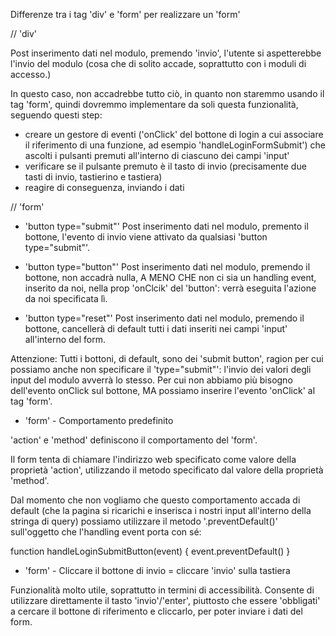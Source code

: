 Differenze tra i tag 'div' e 'form' per realizzare un 'form'


// 'div'

Post inserimento dati nel modulo, premendo 'invio',
l'utente si aspetterebbe l'invio del modulo
(cosa che di solito accade, soprattutto con i moduli di accesso.)

In questo caso, non accadrebbe tutto ciò,
in quanto non staremmo usando il tag 'form',
quindi dovremmo implementare da soli questa funzionalità, 
seguendo questi step:
- creare un gestore di eventi ('onClick' del bottone di login 
  a cui associare il riferimento di una funzione, ad esempio 'handleLoginFormSubmit')
  che ascolti i pulsanti premuti all'interno di ciascuno dei campi 'input'
- verificare se il pulsante premuto è il tasto di invio 
  (precisamente due tasti di invio, tastierino e tastiera)
- reagire di conseguenza, inviando i dati


// 'form'

- 'button type="submit"'
  Post inserimento dati nel modulo, premento il bottone,
  l'evento di invio viene attivato da qualsiasi 'button type="submit"'.

- 'button type="button"'
  Post inserimento dati nel modulo, premendo il bottone,
  non accadrà nulla, A MENO CHE 
  non ci sia un handling event, inserito da noi,
  nella prop 'onClcik' del 'button': verrà eseguita l'azione da noi specificata lì.

- 'button type="reset"'
  Post inserimento dati nel modulo, premendo il bottone,
  cancellerà di default tutti i dati inseriti nei campi 'input' all'interno del form.

Attenzione:
Tutti i bottoni, di default, sono dei 'submit button', 
ragion per cui possiamo anche non specificare il 'type="submit"': 
l'invio dei valori degli input del modulo avverrà lo stesso.
Per cui non abbiamo più bisogno dell'evento onClick sul bottone,
MA possiamo inserire l'evento 'onClick' al tag 'form'.


* 'form' - Comportamento predefinito

'action' e 'method' definiscono il comportamento del 'form'.

Il form tenta di chiamare l'indirizzo web
specificato come valore della proprietà 'action',
utilizzando il metodo specificato dal valore della proprietà 'method'. 

Dal momento che non vogliamo che questo comportamento accada di default 
(che la pagina si ricarichi e inserisca i nostri input all'interno della stringa di query)
possiamo utilizzare il metodo '.preventDefault()'
sull'oggetto che l'handling event porta con sé:

function handleLoginSubmitButton(event) {
  event.preventDefault()
}


* 'form' - Cliccare il bottone di invio = cliccare 'invio' sulla tastiera

Funzionalità molto utile, soprattutto in termini di accessibilità.
Consente di utilizzare direttamente il tasto 'invio'/'enter', 
piuttosto che essere 'obbligati' a cercare il bottone di riferimento 
e cliccarlo, per poter inviare i dati del form.